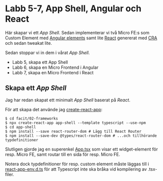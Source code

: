 Labb 5-7, App Shell, Angular och React
======================================
Här skapar vi ett _App Shell_. Sedan implementerar vi två Micro FE:s som Custom Element med
[Angular elements](https://angular.io/guide/elements#angular-elements-overview) samt lite
[React](https://reactjs.org/) genererat med [CRA](https://create-react-app.dev/) och sedan tweakat
lite.

Sedan stoppar vi in dem i vårat _App Shell_.

- Labb 5, skapa ett App Shell
- Labb 6, skapa en Micro Frontend i Angular
- Labb 7, skapa en Micro Frontend i React

Skapa ett _App Shell_
---------------------
Jag har redan skapat ett minimalt _App Shell_ baserat på _React_.

För att skapa det använde jag [create-react-app](https://create-react-app.dev):
```shell
$ cd facit/02-frameworks
$ npx create-react-app app-shell --template typescript --use-npm
$ cd app-shell
$ npm install --save react-router-dom # Lägg till React Router
$ npm install --save-dev @types/react-router-dom # ...och tillhörande typdefinitioner
```

Slutligen gjorde jag en superenkel [App.tsx](./app-shell/src/App.tsx)
som visar ett widget-element för resp. Micro FE, samt routar till
en sida för resp. Micro FE.

Notera dock typdefinitioner för resp. custom element måste läggas till i [react-app-env.d.ts](./app-shell/src/react-app-env.d.ts) för
att Typescript inte ska bråka vid kompilering av .tsx-filer.
